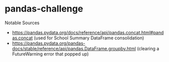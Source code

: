 # pandas-challenge

Notable Sources
- https://pandas.pydata.org/docs/reference/api/pandas.concat.html#pandas.concat (used for School Summary DataFrame consolidation)
- https://pandas.pydata.org/pandas-docs/stable/reference/api/pandas.DataFrame.groupby.html (clearing a FutureWarning error that popped up)
